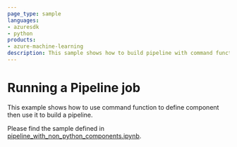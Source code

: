 ```yaml
---
page_type: sample
languages:
- azuresdk
- python
products:
- azure-machine-learning
description: This sample shows how to build pipeline with command function.
---
```


# Running a Pipeline job
This example shows how to use command function to define component then use it to build a pipeline.

Please find the sample defined in [pipeline_with_non_python_components.ipynb](pipeline_with_non_python_components.ipynb).